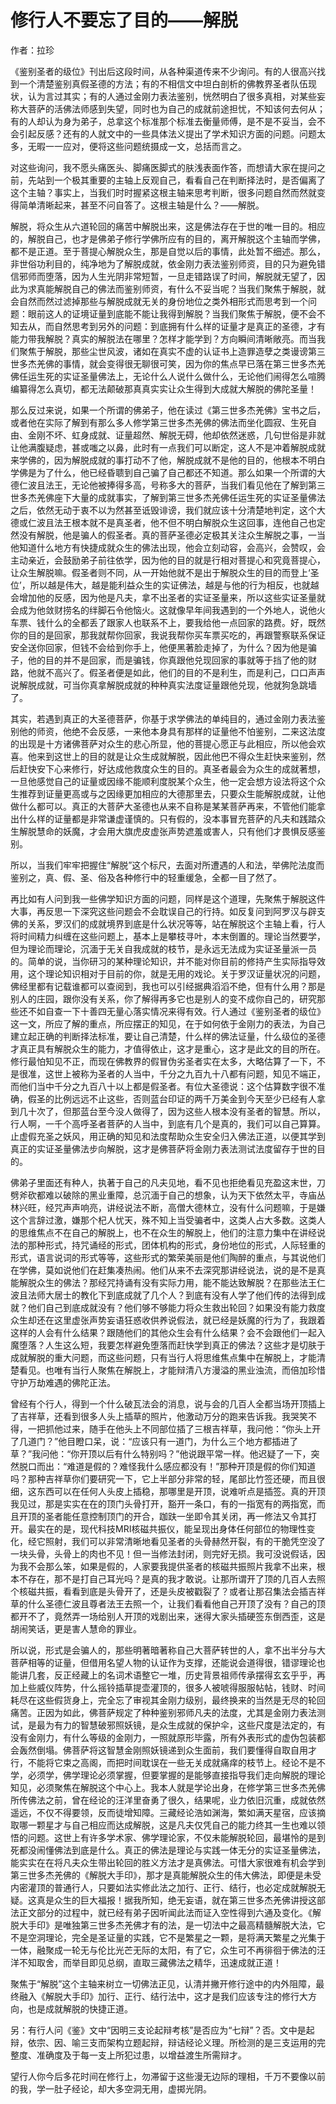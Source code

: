 # 修行人不要忘了目的——解脱

作者：拉珍

《鉴别圣者的级位》刊出后这段时间，从各种渠道传来不少询问。有的人很高兴找到一个清楚鉴别真假圣德的方法；有的不相信文中坦白剖析的佛教界圣者队伍现状，认为言过其实；有的人通过金刚力表法鉴别，恍然明白了很多真相，对某些妄称大菩萨的活佛法师感到失望，同时也为自己的成就前途担忧，不知该何去何从；有的人却认为身为弟子，总拿这个标准那个标准去衡量师傅，是不是不妥当，会不会引起反感？还有的人就文中的一些具体法义提出了学术知识方面的问题。问题太多，无暇一一应对，便将这些问题统摄成一文，总括而言之。

对这些询问，我不愿头痛医头、脚痛医脚式的肤浅表面作答，而想请大家在提问之前，先站到一个极其重要的主轴上反观自己，看看自己在判断择法时，是否偏离了这个主轴？事实上，当我们时时握紧这根主轴来思考判断，很多问题自然而然就变得简单清晰起来，甚至不问自答了。这根主轴是什么？——解脱。

解脱，将众生从六道轮回的痛苦中解脱出来，这是佛法存在于世的唯一目的。相应的，解脱自己，也才是佛弟子修行学佛所应有的目的，离开解脱这个主轴而学佛，都不是正道。至于菩提心解脱众生，那是自觉以后的事情，此处暂不细述。那么，非世俗功利目的，纯净地为了解脱成就，依金刚力表法鉴别师资，目的只为避免错信邪师而堕落，因为人生光阴非常短暂，一旦走错路误了时间，解脱就无望了，因此为求真能解脱自己的佛法而鉴别师资，有什么不妥当呢？当我们聚焦于解脱，就会自然而然过滤掉那些与解脱成就无关的身份地位之类外相形式而思考到一个问题：眼前这人的证境证量到底能不能让我得到解脱？当我们聚焦于解脱，便不会不知去从，而自然思考到另外的问题：到底拥有什么样的证量才是真正的圣德，才有能力带我解脱？真实的解脱法在哪里？怎样才能学到？方向瞬间清晰敞亮。而当我们聚焦于解脱，那些尘世风波，诸如在真实不虚的认证书上造罪造孽之类谩谤第三世多杰羌佛的事情，就会变得很无聊很可笑，因为你的焦点早已落在第三世多杰羌佛任运生死的实证圣量佛法上，无论什么人说什么做什么，无论他们闹得怎么喧腾编纂得怎么真切，都无法颠破那真真实实让众生得到大成就大解脱的佛陀圣量！

那么反过来说，如果一个所谓的佛弟子，他在读过《第三世多杰羌佛》宝书之后，或者他在实际了解到有那么多人修学第三世多杰羌佛的佛法而坐化圆寂、生死自由、金刚不坏、虹身成就、证量超然、解脱无碍，他却依然迷惑，几句世俗是非就让他满腹疑虑，甚或嗤之以鼻，此时有一点我们可以断定，这人不是冲着解脱成就来学佛的，因为解脱成就的事打动不了他，解脱成就不是他的目的，他根本不明白学佛是为了什么，他已经昏聩到自己骗了自己都还不知道。那么如果一个所谓的大德仁波且法王，无论他被捧得多高，号称多大的菩萨，当我们看见他在了解到第三世多杰羌佛座下大量的成就事实，了解到第三世多杰羌佛任运生死的实证圣量佛法之后，依然无动于衷不以为然甚至诋毁诽谤，我们就应该十分清楚地判定，这个大德或仁波且法王根本就不是真圣者，他不但不明白解脱众生这回事，连他自己也定然没有解脱，他是骗人的假圣者。真的菩萨圣德必定极其关注众生解脱之事，一当他知道什么地方有快捷成就众生的佛法出现，他会立刻动容，会高兴，会赞叹，会主动亲近，会鼓励弟子前往依学，因为他的目的就是行相对菩提心和究竟菩提心，让众生解脱嘛。假圣者则不同，从一开始他就不是出于解脱众生的目的而登上‘圣位’，所以越是伟大，越是能利益众生的实证佛法，越是与他的行为相反，也就越会增加他的反感，因为他是凡夫，拿不出圣者的实证圣量来，所以这些实证圣量就会成为他敛财捞名的绊脚石令他恼火。这就像早年间我遇到的一个外地人，说他火车票、钱什么的全都丢了跟家人也联系不上，要我给他一点回家的路费。好，既然你的目的是回家，那我就帮你回家，我说我帮你买车票买吃的，再跟警察联系保证安全送你回家，但钱不会给到你手上，他便黑著脸走掉了，为什么？因为他是骗子，他的目的并不是回家，而是骗钱，你真跟他兑现回家的事就等于挡了他的财路，他就不高兴了。假圣者便是如此，他们的目的不是利生，而是利己，口口声声说解脱成就，可当你真拿解脱成就的种种真实法度证量跟他兑现，他就狗急跳墙了。

其实，若遇到真正的大圣德菩萨，你基于求学佛法的单纯目的，通过金刚力表法鉴别他的师资，他绝不会反感，一来他本身具有那样的证量他不怕鉴别，二来这法度的出现是十方诸佛菩萨对众生的悲心所显，他的菩提心愿正与此相应，所以他会欢喜。他来到这世上的目的就是让众生成就解脱，因此他巴不得众生赶快来鉴别，然后赶快安下心来修行，好达成他救度众生的目的。真圣者最会为众生的成就著想，一旦他感觉自己的证量或因缘不能顺利度脱某个众生，他一定会想方设法将这个众生推荐到证量更高或与之因缘更加相应的大德那里去，只要众生能解脱成就，让他做什么都可以。真正的大菩萨大圣德也从来不自称是某某菩萨再来，不管他们能拿出什么样的证量都是非常谦虚谨慎的。只有假的，没本事冒充菩萨的凡夫和践踏众生解脱慧命的妖魔，才会用大旗虎皮虚张声势遮羞或害人，只有他们才畏惧反感鉴别。

所以，当我们牢牢把握住“解脱”这个标尺，去面对所遭遇的人和法，举佛陀法度而鉴别之，真、假、圣、俗及各种修行中的轻重缓急，全都一目了然了。

再比如有人问到我一些佛学知识方面的问题，同样是这个道理，先聚焦于解脱这件大事，再反思一下深究这些问题会不会耽误自己的行持。如反复问到阿罗汉与辟支佛的关系，罗汉们的成就境界到底是什么状况等等，站在解脱这个主轴上看，行人将时间精力纠缠在这些问题上，基本上是攀枝寻叶，本末倒置的。理论当然要学，但为理论而理论，沉湎于无关自我成就的枝节，是永远无法成为实证圣量派一员的。简单的说，当你研习的某种理论知识，并不能对你目前的修持产生实际指导效用，这个理论知识相对于目前的你，就是无用的戏论。关于罗汉证量状况的问题，佛经里都有记载谁都可以查阅到，我也可以引经据典滔滔不绝，但有什么用？那是别人的庄园，跟你没有关系，你了解得再多它也是别人的变不成你自己的，研究那些还不如自查一下十善四无量心落实情况来得有效。行人通过《鉴别圣者的级位》这一文，所应了解的重点，所应摆正的知见，在于如何依于金刚力的表法，为自己建立起正确的判断择法标准，要让自己清楚，什么样的佛法证量，什么级位的圣德才真正具有解脱众生的能力，才值得依止，这才是重心，这才是此文的目的所在。修行最怕知见不正，而现在佛教界的假冒伪劣圣者实在太多，大略估算了一下，不是很准，这世上被称为圣者的人当中，千分之九百九十八都有问题，知见不端正，而他们当中千分之九百八十以上都是假圣者。有位大圣德说：这个估算数字很不准确，假圣的比例远远不止这些，否则蓝台印证的两千万美金到今天至少已经有人拿到几十次了，但那蓝台至今没人做得了，因为这些人根本没有圣者的智慧。所以，行人啊，一千个高呼圣者菩萨的人当中，到底有几个是真的，我们可以自己算算。止虚假充圣之妖风，用正确的知见和法度帮助众生安全归入佛法正道，以便其学到真正的实证圣量佛法步向解脱，这才是佛菩萨将金刚力表法测试法度留存于世的目的。

佛弟子里面还有种人，执著于自己的凡夫见地，看不见也拒绝看见充盈这末世，刀劈斧砍都难以破除的黑业重障，总沉湎于自己的想象，认为天下依然太平，寺庙丛林兴旺，经咒声声响亮，讲经说法不断，高僧大德林立，没有什么问题嘛，于是嫌这个言辞过激，嫌那个杞人忧天，殊不知上当受骗者中，这类人占大多数。这类人的思维焦点不在自己的解脱上，也不在众生的解脱上，他们的注意力集中在讲经说法的那种形式，持咒诵经的形式，团体机构的形式，身份地位的形式，人际轻重的形式，语言说词的形式等等，这些形式的繁荣美丽是他们陶醉的重点，与其说他们在学佛，莫如说他们在赶集凑热闹。他们从来不去深究那讲经说法，说的是不是真能解脱众生的佛法？那经咒持诵有没有实际力用，能不能达致解脱？在那些法王仁波且法师大居士的教化下到底成就了几个人？到底有没有人学了他们传的法得到成就？他们自己到底成就没有？他们够不够能力将众生救出轮回？如果没有能力救度众生却还在这里虚张声势妄语狂惑收供养说假法，就已经是妖魔的行为了，我跟着这样的人会有什么结果？跟随他们的其他众生会有什么结果？会不会跟他们一起入魔堕落？人生这么短，我要怎样避免堕落而赶快学到真正的佛法？这些才是切肤于成就解脱的重大问题，而这些问题，只有当行人将思维焦点集中在解脱上，才能清楚看见。也唯有当行人聚焦在解脱上，才能辩清八方漫溢的黑业浊流，而倍加珍惜守护万劫难遇的佛陀正法。

曾经有个行人，得到一个什么破瓦法会的消息，说与会的几百人全都当场开顶插上了吉祥草，还看到很多人头上插草的照片，他激动万分的跑来告诉我。我哭笑不得，一把抓他过来，随手在他头上不同部位插了三根吉祥草，我问他：“你头上开了几道门？”他目瞪口呆，说：“应该只有一道门，为什么三个地方都插进了草？”我问他：“你开顶以后有什么特别吗？”他说跟平常一样。他迟疑了一下，突然脱口而出：“难道是假的？难怪我什么感应都没有！”那种开顶是假的你们知道吗？那种吉祥草你们要研究一下，它上半部分非常的轻，尾部比竹签还硬，而且很细，这东西可以在任何人头皮上插稳，那哪里是开顶，说难听点是插签。真的开顶我见过，那是实实在在的顶门头骨打开，豁开一条口，有的一指宽有的两指宽，而且开顶的圣者能任意控制顶门的开合，跏趺一坐即令其关闭，再一修法又令其打开。最实在的是，现代科技MRI核磁共振仪，能呈现出身体任何部位的物理性变化，经它照射，我们可以非常清晰地看见圣者的头骨赫然开裂，有的干脆凭空没了一块头骨，头骨上的肉也不见！但一当修法封闭，则完好无损。我可没说假话，因为我不会那么笨，如果是假的，人家要我提供圣者的核磁共振照片我拿不出来，根本不存在，那不是打自己耳光吗？是真的我才敢说。让那所谓开了顶的几百人去照个核磁共振，看看到底是头骨开了，还是头皮被戳裂了？或者让那召集法会插吉祥草的什么圣德仁波且尊者法王去照一个，让我们看看他自己开顶了没有？自己的顶都开不了，竟然弄一场给别人开顶的戏剧出来，迷得大家头插硬签东倒西歪，这是胡闹笑话，更是害人慧命的罪业。

所以说，形式是会骗人的，那些明著暗著称自己大菩萨转世的人，拿不出半分与大菩萨相等的证量，但借用名望人物的认证作为支撑，还能说会道得很，错谬理论也能讲几套，反正经藏上的名词术语整它一堆，历史背景祖师传承摆得玄玄乎乎，再加上些威仪阵势，什么摇铃插草提壶灌顶的，很多人被唬得服服帖帖，钱财、时间耗尽在这些假货身上，完全忘了审视其金刚力级别，最终换来的当然是无尽的轮回痛苦。正因为如此，佛菩萨规定了种种鉴别邪师凡夫的法度，尤其是金刚力表法测试，是最为有力的智慧破邪照妖镜，是众生成就的保护伞，这些尺度是法定的，有没有金刚力，有什么等级的金刚力，一照就原形毕露，所有外表形式的虚伪包装都会轰然倒塌。佛菩萨将这智慧金刚照妖镜递到众生面前，我们要懂得自取自用才行，不能将它束之高阁，而把时间耽误在一些无关成就痛痒的枝节上。经论不是不学，必须学，佛学理论必须掌握，但要掌握的是能够直接指导我们走向解脱的理论知见，必须聚焦在解脱这个中心上。我本人就是学论出身，在修学第三世多杰羌佛所传佛法之前，曾在经论的汪洋里奋勇了很久，结果呢，业力依旧沉重，成就依然遥远，不仅不得要领，反而徒增知障。三藏经论浩如渊海，繁如满天星宿，应该摘取哪一颗星才与自己相应而达成解脱，这是凡夫仅凭自己的能力终其一生也难以领悟的问题。这世上有许多学术家、佛学理论家，不仅未能解脱轮回，最堪怜的是到死都没闹懂佛法到底是什么。真正的佛法是理论与实践一体无分的实证圣量佛法，能实实在在将凡夫众生带出轮回的胜义方法才是真佛法。可惜大家很难有机会学到第三世多杰羌佛的《解脱大手印》，那才是真能解脱众生的伟大佛法，即便是未受内密灌顶的普通行人，只要如法实修此法之加行、正行、结行，也必定成就解脱无疑。这真是众生的巨大福报！据我所知，绝无妄语，就在第三世多杰羌佛讲授这部法正文部分的过程中，就已经有弟子因听闻此法而证入空性得到六通及变化。《解脱大手印》是唯独第三世多杰羌佛才有的法，是一切法中之最高精髓解脱大法，它不是空洞理论，完全是圣证量的实践，它不是繁星之一颗，是将满天繁星之光集于一体，融聚成一轮无与伦比光芒无际的太阳，有了它，众生可不再徘徊于佛法的汪洋不知取舍，而举目即见总纲，直取三藏佛法之精华，迅速成就正道！

聚焦于“解脱”这个主轴来树立一切佛法正见，认清并撇开修行途中的内外阻障，最终融入《解脱大手印》加行、正行、结行法中，这才是我们应该专注的修行大方向，也是成就解脱的快捷正道。

另：有行人问《鉴》文中“因明三支论起辩考核”是否应为“七辩”？否。文中是起辩，依宗、因、喻三支而架构立题起辩，辩诘经论义理。所检测的是三支运用的完整度、准确度及于每一支上所犯过患，以增益渡生所需辩才。

望行人你今后多花时间在修行上，勿滞留于这些漫无边际的理相，千万不要像以前的我，学一肚子经论，却大多空洞无用，虚掷光阴。